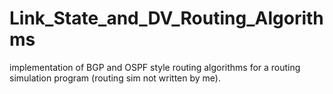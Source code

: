 # Link_State_and_DV_Routing_Algorithms
implementation of BGP and OSPF style routing algorithms for a routing simulation program (routing sim not written by me).

